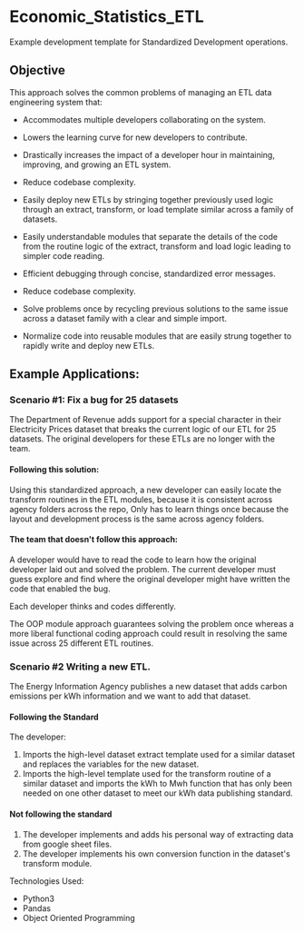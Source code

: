 # Economic_Statistics_ETL
  Example development template for Standardized Development operations.

## Objective
  
  This approach solves the common problems of managing an ETL data engineering system that: 
  - Accommodates multiple developers collaborating on the system.
  - Lowers the learning curve for new developers to contribute. 
  - Drastically increases the impact of a developer hour in maintaining, improving, and growing an ETL system.
  - Reduce codebase complexity.
  - Easily deploy new ETLs by stringing together previously used logic through an extract, transform, or load template similar across a family of datasets. 
  - Easily understandable modules that separate the details of the code from the routine logic of the extract, transform and load logic leading to simpler code reading.
  - Efficient debugging through concise, standardized error messages.
 
 
  - Reduce codebase complexity.
  - Solve problems once by recycling previous solutions to the same issue across a dataset family with a clear and simple import.
  - Normalize code into reusable modules that are easily strung together to rapidly write and deploy new ETLs. 


## Example Applications: 

### Scenario #1: Fix a bug for 25 datasets

The Department of Revenue adds support for a special character in their Electricity Prices dataset that breaks the current logic of our ETL for 25 datasets. The original developers for these ETLs are no longer with the team.

#### Following this solution:
Using this standardized approach, a new developer can easily locate the transform routines in the ETL modules, because it is consistent across agency folders across the repo, 
Only has to learn things once because the layout and development process is the same across agency folders.

#### The team that doesn't follow this approach:
A developer would have to read the code to learn how the original developer laid out and solved the problem. The current developer must guess explore and find where the original developer might have written the code that enabled the bug.

Each developer thinks and codes differently.

The OOP module approach guarantees solving the problem once whereas a more liberal functional coding approach could result in resolving the same issue across 25 different ETL routines. 

### Scenario #2 Writing a new ETL.

The Energy Information Agency publishes a new dataset that adds carbon emissions per kWh information and we want to add that dataset. 

#### Following the Standard

The developer:
  1. Imports the high-level dataset extract template used for a similar dataset and replaces the variables for the new dataset.
  2. Imports the high-level template used for the transform routine of a similar dataset and imports the kWh to Mwh function that has only been needed on one other dataset to meet our kWh data publishing standard. 

#### Not following the standard
  1. The developer implements and adds his personal way of extracting data from google sheet files.
  2. The developer implements his own conversion function in the dataset's transform module. 

Technologies Used:

- Python3
- Pandas
- Object Oriented Programming
